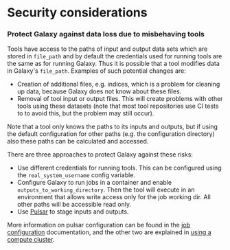 # Security considerations

### Protect Galaxy against data loss due to misbehaving tools

Tools have access to the paths of input and output data sets which are stored in
``file_path`` and by default the credentials used for running tools are the same
as for running Galaxy. Thus it is possible that a tool modifies data in Galaxy's
``file_path``. Examples of such potential changes are:

- Creation of additional files, e.g. indices, which is a problem for cleaning up data, because Galaxy does not know about these files.
- Removal of tool input or output files. This will create problems with other tools using these datasets (note that most tool repositories use CI tests to to avoid this, but the problem may still occur).

Note that a tool only knows the paths to its inputs and outputs, but if using the default configuration for other paths (e.g. the configuration directory) also these paths can be calculated and accessed.

There are three approaches to protect Galaxy against these risks:

- Use different credentials for running tools. This can be configured using the ``real_system_username`` config variable.
- Configure Galaxy to run jobs in a container and enable ``outputs_to_working_directory``. Then the tool will execute in an environment that allows write access only for the job working dir. All other paths will be accessible read only. 
- Use [Pulsar](https://pulsar.readthedocs.io/) to stage inputs and outputs.

More information on pulsar configuration can be found in the [job configuration](jobs.md) documentation, and the other two are explained in [using a compute cluster](cluster.md).
